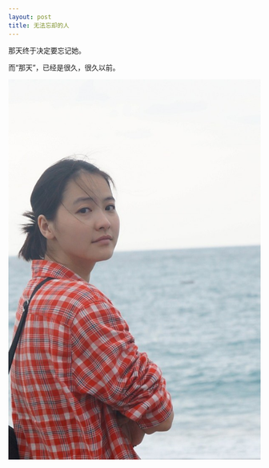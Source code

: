 ```yaml
---
layout: post
title: 无法忘却的人
---
```

  那天终于决定要忘记她。
  
  而“那天”，已经是很久，很久以前。
  
  ![lemon](images/figure/lemon.jpg)
